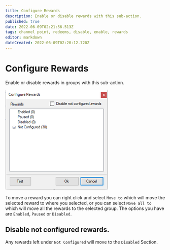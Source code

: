 ```yaml
---
title: Configure Rewards
description: Enable or disable rewards with this sub-action.
published: true
date: 2022-06-09T02:21:56.513Z
tags: channel point, redeems, disable, enable, rewards
editor: markdown
dateCreated: 2022-06-09T02:20:12.720Z
---
```


# Configure Rewards

Enable or disable rewards in groups with this sub-action.

![configurerewardspopup.png](/configurerewardspopup.png)

To move a reward you can right click and select `Move to` which will move the selected reward to where you selected, or you can select `Move all to` which will move all the rewards to the selected group. The options you have are `Enabled`, `Paused` or `Disabled`.

## Disable not configured rewards.
Any rewards left under `Not Configured` will move to the `Disabled` Section.